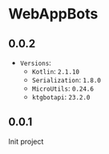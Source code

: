 # WebAppBots

## 0.0.2

* `Versions`:
  * `Kotlin`: `2.1.10`
  * `Serialization`: `1.8.0`
  * `MicroUtils`: `0.24.6`
  * `ktgbotapi`: `23.2.0`

## 0.0.1

Init project
